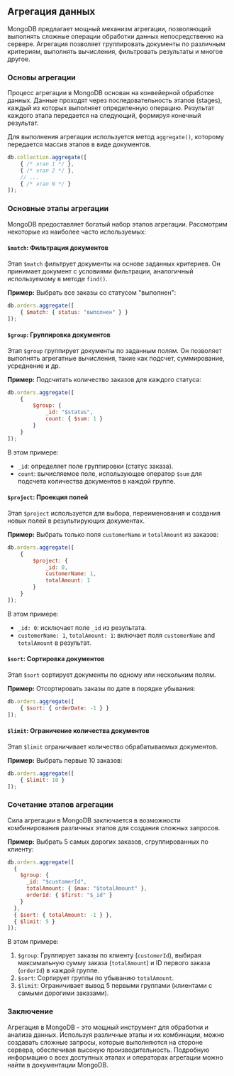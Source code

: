 ## Агрегация данных

MongoDB предлагает мощный механизм агрегации, позволяющий выполнять сложные операции обработки данных непосредственно на сервере.  Агрегация позволяет группировать документы по различным критериям, выполнять вычисления, фильтровать результаты и многое другое.

### Основы агрегации

Процесс агрегации в MongoDB основан на конвейерной обработке данных. Данные проходят через последовательность этапов (stages), каждый из которых выполняет определенную операцию. Результат каждого этапа передается на следующий, формируя конечный результат. 

Для выполнения агрегации используется метод `aggregate()`, которому передается массив этапов в виде документов. 

```javascript
db.collection.aggregate([
    { /* этап 1 */ },
    { /* этап 2 */ },
    // ...
    { /* этап N */ }
]);
```

### Основные этапы агрегации

MongoDB предоставляет богатый набор этапов агрегации. Рассмотрим некоторые из наиболее часто используемых:

#### `$match`: Фильтрация документов

Этап `$match` фильтрует документы на основе заданных критериев. Он принимает документ с условиями фильтрации, аналогичный используемому в методе `find()`.

**Пример:** Выбрать все заказы со статусом "выполнен":

```javascript
db.orders.aggregate([
    { $match: { status: "выполнен" } } 
]);
```

#### `$group`: Группировка документов

Этап `$group` группирует документы по заданным полям. Он позволяет выполнять агрегатные вычисления, такие как подсчет, суммирование, усреднение и др.

**Пример:** Подсчитать количество заказов для каждого статуса:

```javascript
db.orders.aggregate([
    {
        $group: {
            _id: "$status", 
            count: { $sum: 1 }
        }
    }
]);
```

В этом примере:

- `_id`: определяет поле группировки (статус заказа).
- `count`: вычисляемое поле, использующее оператор `$sum` для подсчета количества документов в каждой группе.

#### `$project`: Проекция полей

Этап `$project` используется для выбора, переименования и создания новых полей в результирующих документах.

**Пример:** Выбрать только поля `customerName` и `totalAmount` из заказов:

```javascript
db.orders.aggregate([
    {
        $project: {
            _id: 0, 
            customerName: 1,
            totalAmount: 1
        }
    }
]);
```

В этом примере:

- `_id: 0`: исключает поле `_id` из результата.
- `customerName: 1`, `totalAmount: 1`:  включает поля `customerName` and `totalAmount` в результат.

#### `$sort`: Сортировка документов

Этап `$sort` сортирует документы по одному или нескольким полям. 

**Пример:** Отсортировать заказы по дате в порядке убывания:

```javascript
db.orders.aggregate([
    { $sort: { orderDate: -1 } } 
]);
```

#### `$limit`: Ограничение количества документов

Этап `$limit` ограничивает количество обрабатываемых документов.

**Пример:** Выбрать первые 10 заказов:

```javascript
db.orders.aggregate([
    { $limit: 10 }
]);
```

### Сочетание этапов агрегации

Сила агрегации в MongoDB заключается в возможности комбинирования различных этапов для создания сложных запросов.

**Пример:** Выбрать 5 самых дорогих заказов, сгруппированных по клиенту:

```javascript
db.orders.aggregate([
  {
    $group: {
      _id: "$customerId",
      totalAmount: { $max: "$totalAmount" },
      orderId: { $first: "$_id" }
    }
  },
  { $sort: { totalAmount: -1 } },
  { $limit: 5 }
]);
```

В этом примере:

1. `$group`: Группирует заказы по клиенту (`customerId`), выбирая максимальную сумму заказа (`totalAmount`) и ID первого заказа (`orderId`) в каждой группе.
2. `$sort`: Сортирует группы по убыванию `totalAmount`.
3. `$limit`: Ограничивает вывод 5 первыми группами (клиентами с самыми дорогими заказами).

### Заключение

Агрегация в MongoDB - это мощный инструмент для обработки и анализа данных. Используя различные этапы и их комбинации, можно создавать сложные запросы, которые выполняются на стороне сервера, обеспечивая высокую производительность. Подробную информацию о всех доступных этапах и операторах агрегации можно найти в документации MongoDB. 
